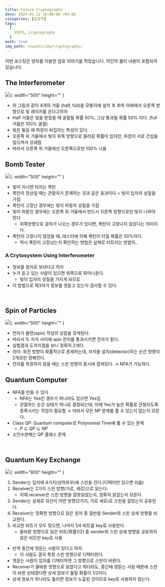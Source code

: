 ```yaml
---
title: Future Cryptography
date: 2024-01-12 10:00:00 +09:00
categories: [암호학]
tags:
  [
    암호학, cryptography
  ]
math: true
img_path: /assets/img/cryptography/
---
```


이번 포스팅은 양자를 이용한 암호 이야기를 적었습니다. 약간의 물리 내용이 포함되어 있습니다.

## The Interferometer

![](6.png){: width="500" height="" }
- 위 그림과 같이 4개의 거울 (half, full)을 모퉁이에 설치 후 좌측 아래에서 오른쪽 방향으로 빛 레이저를 쏜다고하자
- Half 거울은 빛을 받았을 때 굴절될 확률 50%, 그냥 통과될 확률 50% 이다. (full 거울은 100% 굴절)
- 빛은 튕길 때 파장이 뒤집히는 특성이 있다.
- 오른쪽 위 거울에서 빛이 위쪽 방향으로 올라갈 확률이 있지만, 파장이 서로 간섭을 일으켜서 상쇄됨
- 따라서 오른쪽 위 거울에선 오른쪽으로만 100% 나옴

## Bomb Tester
![](7.png){: width="500" height="" }

- 빛이 지나면 터지는 폭탄
- 폭탄이 정상일 때는 관찰자가 존재하는 것과 같은 효과이다 = 빛이 입자의 성질을 가짐
- 폭탄이 고장난 경우에는 빛이 파동의 성질을 가짐
- 빛이 파동인 경우에는 오른쪽 위 거울에서 반드시 오른쪽 방향으로만 빛이 나와야 한다
    - 위쪽방향으로 광자가 나오는 경우가 있다면, 폭탄이 고장나지 않았다는 의미이다.
- 폭탄이 고장나지 않았을 때, 테스터에 의해 폭탄이 터질 확률은 50%이다.
    - 역시 폭탄이 고장났는지 확인하는 방법은 실제로 터트리는 방법이..
    
### A Crytosystem Using Interferometer
- 정보를 광자로 보낸다고 하자
- 누가 듣고 있는 사람이 있으면 위쪽으로 튀어나온다.
    - 빛이 입자의 성질을 가지게 되므로
- 이 방법으로 제3자가 정보를 엿듣고 있는지 검사할 수 있다.

<br>

## Spin of Particles
![](8.png){: width="500" height="" }

- 전자가 돌면(spin) 작성의 성질을 갖게된다.
- 따라서 두 자석 사이에 spin 전자를 통과시키면 전자가 휜다.
- 실험결과 도착지점을 보니 정확히 2개다.
- 의미: 회전 방향이 확률적으로 존재하는데, 자석을 설치(detector)하는 순간 방향이 2개로만 정해진다.
- 전자를 측정하지 않을 때는 스핀 방향이 동시에 겹쳐있다. → NFA가 가능하다.
    
## Quantum Computer

- NFA를 만들 수 있다
    - NFA는 Yes인 경우가 하나라도 있으면 Yes임
    - 관찰하는 순간 상태가 하나로 결정되는데, 이때 Yes가 높은 확률로 관찰되도록 증폭시키는 작업이 필요함 → 따라서 모든 NP 문제를 풀 수 있는지 없는지 모른다.
- Class QP: Quantum computer로 Polynomial Time에 풀 수 있는 문제
    - $P \subseteq QP \subseteq NP$
- 소인수분해는 QP 클래스 문제

<br>

## Quantum Key Exchange
![](9.png){: width="800" height="" }

1. Sender는 입자에 4가지(상하좌우)에 스핀을 건다.(디텍터만 있으면 쉬움)
2. Receiver는 2가지 스핀 방향(가로, 세로)으로 읽는다.
    - 이때 receiver은 스핀 방향을 잘못읽었는지, 정확히 읽었는지 모른다
3. Sender는 실제로 자신이 어떤 방향(2가지, 가로 세로)로 스핀을 걸었는지 공유한다.
4. Receiver는 정확한 방향으로 읽은 원자 중 절반을 Sender와 스핀 상세 방향을 비교한다.
5. 비교한 비트가 모두 맞으면, 나머지 1/4 비트를 key로 사용한다.
    - 올바른 방향으로 읽은 비트(확률1/2) 중 sender와 스핀 상세 방향을 공유하지 않은 비트만 key로 사용

- 만약 중간에 엿듣는 사람이 있다고 하자.
    - 이 사람도 결국 특정 스핀 방향으로 디텍터한다.
- 엿듣는 사람이 입자를 디텍터하면 그 방향으로 스핀이 바뀐다.
- Receiver가 올바른 방향으로 읽었다고 하더라도, 중간에 엿듣는 사람 때문에 스핀이 바뀐 상태였다면 상세 정보가 틀릴 확률이 1/2이다.
- 상세 정보가 하나라도 틀리면 정보가 노출된 것이므로 key로 사용하지 않는다.